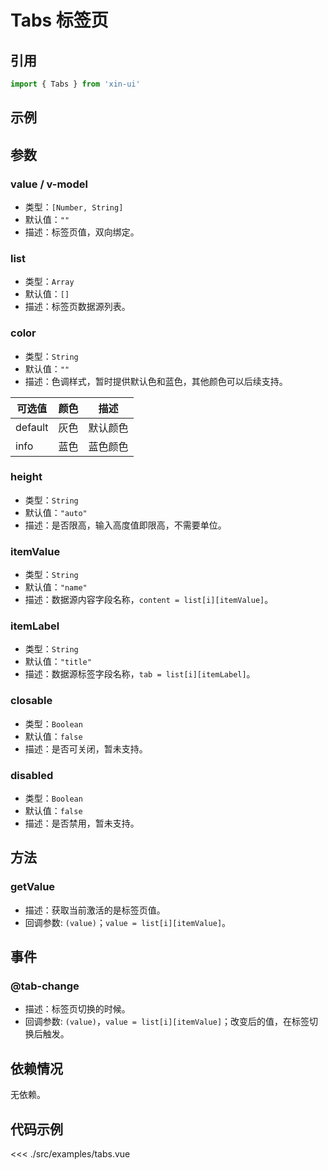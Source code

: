 # Tabs 标签页

## 引用
```js
import { Tabs } from 'xin-ui'
```

## 示例
<example-tabs/>

## 参数

### value / v-model

* 类型：`[Number, String]`
* 默认值：`""`
* 描述：标签页值，双向绑定。

### list

* 类型：`Array`
* 默认值：`[]`
* 描述：标签页数据源列表。

### color

* 类型：`String`
* 默认值：`""`
* 描述：色调样式，暂时提供默认色和蓝色，其他颜色可以后续支持。

| 可选值 | 颜色 | 描述 |
| - | - | - |
| default | 灰色 | 默认颜色 |
| info | 蓝色 | 蓝色颜色 |

### height

* 类型：`String`
* 默认值：`"auto"`
* 描述：是否限高，输入高度值即限高，不需要单位。

### itemValue

* 类型：`String`
* 默认值：`"name"`
* 描述：数据源内容字段名称，`content = list[i][itemValue]`。

### itemLabel

* 类型：`String`
* 默认值：`"title"`
* 描述：数据源标签字段名称，`tab = list[i][itemLabel]`。

### closable

* 类型：`Boolean`
* 默认值：`false`
* 描述：是否可关闭，暂未支持。

### disabled

* 类型：`Boolean`
* 默认值：`false`
* 描述：是否禁用，暂未支持。

## 方法

### getValue
* 描述：获取当前激活的是标签页值。
* 回调参数: `(value)`；`value = list[i][itemValue]`。

## 事件

### @tab-change
* 描述：标签页切换的时候。
* 回调参数: `(value)`，`value = list[i][itemValue]`；改变后的值，在标签切换后触发。


## 依赖情况

无依赖。

## 代码示例
<<< ./src/examples/tabs.vue






